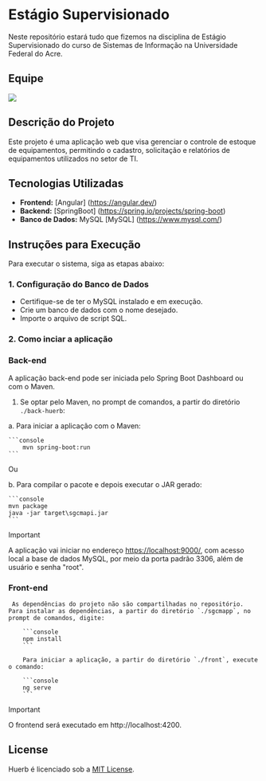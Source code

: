 # Estágio Supervisionado

Neste repositório estará tudo que fizemos na disciplina de Estágio Supervisionado do curso de Sistemas de Informação na Universidade Federal do Acre.

## Equipe

<a href="https://github.com/sandr01/Est-gioSupervisionado/graphs/contributors">
  <img src="https://contrib.rocks/image?repo=sandr01/Est-gioSupervisionado" />
</a>


## Descrição do Projeto
Este projeto é uma aplicação web que visa gerenciar o controle de estoque de equipamentos, permitindo o cadastro, solicitação e relatórios de equipamentos utilizados no setor de TI.

## Tecnologias Utilizadas
- **Frontend:** [Angular] (https://angular.dev/)
- **Backend:** [SpringBoot] (https://spring.io/projects/spring-boot)
- **Banco de Dados:** MySQL [MySQL] (https://www.mysql.com/)

## Instruções para Execução
Para executar o sistema, siga as etapas abaixo:

### 1. Configuração do Banco de Dados
- Certifique-se de ter o MySQL instalado e em execução.
- Crie um banco de dados com o nome desejado.
- Importe o arquivo de script SQL.

### 2. Como inciar a aplicação

<h3>Back-end</h3>

A aplicação back-end pode ser iniciada pelo Spring Boot Dashboard ou com o Maven.

1. Se optar pelo Maven, no prompt de comandos, a partir do diretório `./back-huerb`:

a. Para iniciar a aplicação com o Maven:

    ```console
        mvn spring-boot:run
    ```
Ou

b. Para compilar o pacote e depois executar o JAR gerado:

    ```console
    mvn package
    java -jar target\sgcmapi.jar
    ```

> [!IMPORTANT]
> A aplicação vai iniciar no endereço <https://localhost:9000/>, com acesso local a base de dados MySQL, por meio da porta padrão 3306, além de usuário e senha "root".

<h3>Front-end</h3>

     As dependências do projeto não são compartilhadas no repositório. Para instalar as dependências, a partir do diretório `./sgcmapp`, no prompt de comandos, digite:

        ```console
        npm install
        ```

        Para iniciar a aplicação, a partir do diretório `./front`, execute o comando:

        ```console
        ng serve
        ```

> [!IMPORTANT]
> O frontend será executado em http://localhost:4200.


## License
Huerb é licenciado sob a [MIT License](LICENSE).

